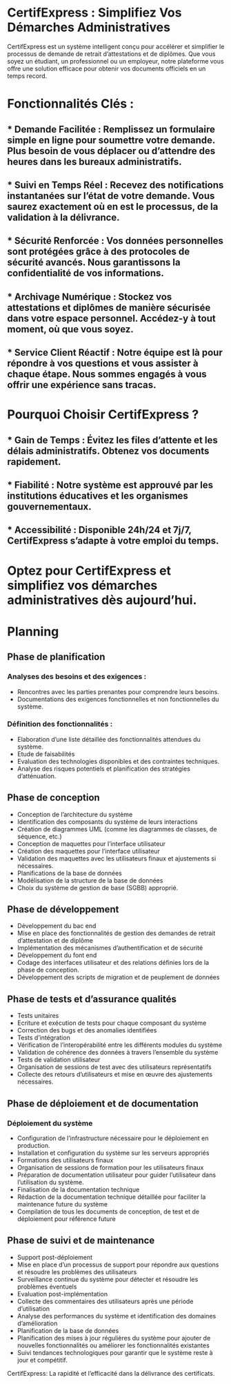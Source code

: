 # CertifExpress : Simplifiez Vos Démarches Administratives
CertifExpress est un système intelligent conçu pour accélérer et simplifier le processus de demande de retrait d’attestations et de diplômes. Que vous soyez un étudiant, un professionnel ou un employeur, notre plateforme vous offre une solution efficace pour obtenir vos documents officiels en un temps record.

# Fonctionnalités Clés :
## * Demande Facilitée : Remplissez un formulaire simple en ligne pour soumettre votre demande. Plus besoin de vous déplacer ou d’attendre des heures dans les bureaux administratifs.
## * Suivi en Temps Réel : Recevez des notifications instantanées sur l’état de votre demande. Vous saurez exactement où en est le processus, de la validation à la délivrance.
## * Sécurité Renforcée : Vos données personnelles sont protégées grâce à des protocoles de sécurité avancés. Nous garantissons la confidentialité de vos informations.
## * Archivage Numérique : Stockez vos attestations et diplômes de manière sécurisée dans votre espace personnel. Accédez-y à tout moment, où que vous soyez.
## * Service Client Réactif : Notre équipe est là pour répondre à vos questions et vous assister à chaque étape. Nous sommes engagés à vous offrir une expérience sans tracas.

# Pourquoi Choisir CertifExpress ?
## * Gain de Temps : Évitez les files d’attente et les délais administratifs. Obtenez vos documents rapidement.
## * Fiabilité : Notre système est approuvé par les institutions éducatives et les organismes gouvernementaux.
## * Accessibilité : Disponible 24h/24 et 7j/7, CertifExpress s’adapte à votre emploi du temps.

# Optez pour CertifExpress et simplifiez vos démarches administratives dès aujourd’hui.

# Planning
## Phase de planification 
### Analyses des besoins et des exigences :
* Rencontres avec les parties prenantes pour comprendre leurs besoins.
* Documentations des exigences fonctionnelles et non fonctionnelles du système.

### Définition des fonctionnalités :
* Elaboration d’une liste détaillée des fonctionnalités attendues du système.
* Etude de faisabilités
* Evaluation des technologies disponibles et des contraintes techniques.
* Analyse des risques potentiels et planification des stratégies d’atténuation.

## Phase de conception
* Conception de l’architecture du système
* Identification des composants du système de leurs interactions
* Création de diagrammes UML (comme les diagrammes de classes, de séquence, etc.)
* Conception de maquettes pour l’interface utilisateur
* Création des maquettes pour l’interface utilisateur
* Validation des maquettes avec les utilisateurs finaux et ajustements si nécessaires.
* Planifications de la base de données
* Modélisation de la structure de la base de données
* Choix du système de gestion de base (SGBB) approprié.

## Phase de développement
* Développement du bac end
* Mise en place des fonctionnalités de gestion des demandes de retrait d’attestation et de diplôme
* Implémentation des mécanismes d’authentification et de sécurité
* Développement du font end
* Codage des interfaces utilisateur et des relations définies lors de la phase de conception.
* Développement des scripts de migration et de peuplement de données

## Phase de tests et d’assurance qualités
* Tests unitaires
* Ecriture et exécution de tests pour chaque composant du système
* Correction des bugs et des anomalies identifiées
* Tests d’intégration
* Vérification de l’interopérabilité entre les différents modules du système
* Validation de cohérence des données à travers l’ensemble du système
* Tests de validation utilisateur
* Organisation de sessions de test avec des utilisateurs représentatifs
* Collecte des retours d’utilisateurs et mise en œuvre des ajustements nécessaires.

## Phase de déploiement et de documentation
### Déploiement du système 
* Configuration de l’infrastructure nécessaire pour le déploiement en production.
* Installation et configuration du système sur les serveurs appropriés
* Formations des utilisateurs finaux
* Organisation de sessions de formation pour les utilisateurs finaux
* Préparation de documentation utilisateur pour guider l’utilisateur dans l’utilisation du système.
* Finalisation de la documentation technique
* Rédaction de la documentation technique détaillée pour faciliter la maintenance future du système
* Compilation de tous les documents de conception, de test et de déploiement pour référence future

## Phase de suivi et de maintenance
* Support post-déploiement
* Mise en place d’un processus de support pour répondre aux questions et résoudre les problèmes des utilisateurs
* Surveillance continue du système pour détecter et résoudre les problèmes éventuels
* Evaluation post-implémentation
* Collecte des commentaires des utilisateurs après une période d’utilisation
* Analyse des performances du système et identification des domaines d’amélioration
* Planification de la base de données
* Planification des mises à jour régulières du système pour ajouter de nouvelles fonctionnalités ou améliorer les fonctionnalités existantes
* Suivi tendances technologiques pour garantir que le système reste à jour et compétitif.


CertifExpress: La rapidité et l’efficacité dans la délivrance des certificats.
